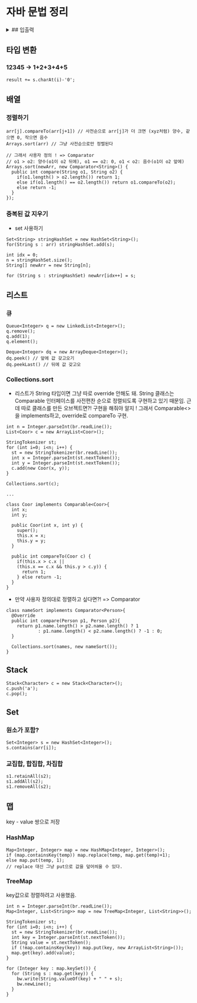 ﻿# 자바 문법 정리

<details>
<summary> ## 입출력 </summary>

### 입력받기 (BufferdReader, StringTokenizer)
```
BufferedReader br = new BufferedReader(new InputStreamReader(System.in));
StringTokenizer st = new StringTokenizer(br.readLine());
int[] arr = new int[2];
for(int i=0; i<2; i++) arr[i] = Integer.parseInt(st.nextToken());
```

### 출력하기 (BufferedWriter)
```
BufferedWriter bw = new BufferedWriter(new OutputStreamWriter(System.out));
bw.write(String.valueOf(arr[0] + arr[1]));
bw.flush();
bw.close();
```

### 읽을 줄이 있을 때까지 입력받기
```
Scanner sc = new Scanner(System.in);

while(sc.hasNextLine()) {
  StringTokenizer st = new StringTokenizer(sc.nextLine());
  int a = Integer.parseInt(st.nextToken());
  int b = Integer.parseInt(st.nextToken());
  
  System.out.println(a+b);
}
```
</details>

## 타입 변환

### 12345 -> 1+2+3+4+5
```
result += s.charAt(i)-'0';
```

## 배열

### 정렬하기
```
arr[j].compareTo(arr[j+1]) // 사전순으로 arr[j]가 더 크면 (xyz처럼) 양수, 같으면 0, 작으면 음수
Arrays.sort(arr) // 그냥 사전순으로만 정렬된다

// 그래서 사용자 정의 ! => Comparator
// o1 > o2: 양수(o1이 o2 뒤에), o1 == o2: 0, o1 < o2: 음수(o1이 o2 앞에)
Arrays.sort(newArr, new Comparator<String>() {
  public int compare(String o1, String o2) {
    if(o1.length() > o2.length()) return 1;
    else if(o1.length() == o2.length()) return o1.compareTo(o2);
    else return -1;
  }
});
```

### 중복된 값 지우기
- set 사용하기
```
Set<String> stringHashSet = new HashSet<String>();
for(String s : arr) stringHashSet.add(s);

int idx = 0;
n = stringHashSet.size();
String[] newArr = new String[n];

for (String s : stringHashSet) newArr[idx++] = s;
```

## 리스트

### 큐
```
Queue<Integer> q = new LinkedList<Integer>();
q.remove();
q.add(1);
q.element();

Deque<Integer> dq = new ArrayDeque<Integer>();
dq.peek() // 앞에 값 갖고오기
dq.peekLast() // 뒤에 값 갖고오
```

### Collections.sort

- 리스트가 String 타입이면 그냥 따로 override 안해도 돼.
  String 클래스는 Comparable 인터페이스를 사전편찬 순으로 정렬되도록 구현하고 있기 때문임.
  근데 따로 클래스를 만든 오브젝트면?! 구현을 해줘야 알지 !
  그래서 Comparable<>을 implements하고, override로 compareTo 구현.
  
```
int n = Integer.parseInt(br.readLine());
List<Coor> c = new ArrayList<Coor>();

StringTokenizer st;
for (int i=0; i<n; i++) {
  st = new StringTokenizer(br.readLine());
  int x = Integer.parseInt(st.nextToken());
  int y = Integer.parseInt(st.nextToken());
  c.add(new Coor(x, y));
}

Collections.sort(c);

...

class Coor implements Comparable<Coor>{
  int x;
  int y;
  
  public Coor(int x, int y) {
    super();
    this.x = x;
    this.y = y;
  }
  
  public int compareTo(Coor c) {
    if(this.x > c.x ||
    (this.x == c.x && this.y > c.y)) {
      return 1;
    } else return -1;
  }
}
```

- 만약 사용자 정의대로 정렬하고 싶다면?! => Comparator
```
class nameSort implements Comparator<Person>{
  @Override
  public int compare(Person p1, Person p2){
    return p1.name.length() > p2.name.length() ? 1
            : p1.name.length() < p2.name.length() ? -1 : 0;
  }

  Collections.sort(names, new nameSort());
}
```

## Stack
```
Stack<Character> c = new Stack<Character>();
c.push('a');
c.pop();
```

## Set

### 원소가 포함?
```
Set<Integer> s = new HashSet<Integer>();
s.contains(arr[i]);
```

### 교집합, 합집합, 차집합
```
s1.retainAll(s2);
s1.addAll(s2);
s1.removeAll(s2);
```

## 맵
key - value 쌍으로 저장

### HashMap
```
Map<Integer, Integer> map = new HashMap<Integer, Integer>();
if (map.containsKey(temp)) map.replace(temp, map.get(temp)+1);
else map.put(temp, 1);
// replace 대신 그냥 put으로 값을 덮어씌울 수 있다.
```

### TreeMap
key값으로 정렬하려고 사용했음.
```
int n = Integer.parseInt(br.readLine());
Map<Integer, List<String>> map = new TreeMap<Integer, List<String>>();

StringTokenizer st;
for (int i=0; i<n; i++) {
  st = new StringTokenizer(br.readLine());
  int key = Integer.parseInt(st.nextToken());
  String value = st.nextToken();
  if (!map.containsKey(key)) map.put(key, new ArrayList<String>());
  map.get(key).add(value);
}

for (Integer key : map.keySet()) {
  for (String s : map.get(key)) {
    bw.write(String.valueOf(key) + " " + s);
    bw.newLine();
  }
}
```






